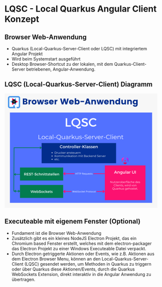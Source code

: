 # LQSC - Local Quarkus Angular Client Konzept

## Browser Web-Anwendung

- Quarkus (Local-Quarkus-Server-Client oder LQSC) mit integriertem Angular Projekt
- Wird beim Systemstart ausgeführt
- Desktop Browser-Shortcut zu der lokalen, mit dem Quarkus-Client-Server betriebenen, Angular-Anwendung.

## LQSC (Local-Quarkus-Server-Client) Diagramm

![LQCS Diagram](https://github.com/tarekst/local-quarkus-angular-client-concept/blob/master/LQSC.png?raw=true)

## Executeable mit eigenem Fenster (Optional)

- Fundament ist die Browser Web-Anwendung
- Zusätzlich gibt es ein kleines NodeJS Electron Projekt, das ein Chromium based Fenster erstellt, welches mit dem electron-packager das Electron Projekt zu einer Windows Executeable Datei verpackt.
- Durch Electron getriggerte Aktionen oder Events, wie z.B. Aktionen aus dem Electron Browser Menu, können an den Local-Quarkus-Server-Client (LQSC) gesendet werden, um Methoden in Quarkus zu triggern oder über Quarkus diese Aktionen/Events, durch die Quarkus WebSockets Extension, direkt interaktiv in die Angular Anwendung zu übertragen.